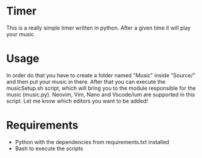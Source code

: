 # Timer

This is a really simple timer written in python. After a given time it will play your music. 

# Usage

In order do that you have to create a folder named "Music" inside "Source/" and then put your music in there.
After that you can execute the musicSetup.sh script, which will bring you to the module responsible for the music (music.py).
Neovim, Vim, Nano and Vscode/ium are supported in this script.
Let me know which editors you want to be added!

# Requirements

- Python with the dependencies from requirements.txt installed
- Bash to execute the scripts
